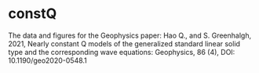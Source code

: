 # constQ

The data and figures for the Geophysics paper: Hao Q., and S. Greenhalgh, 2021, Nearly constant Q models of the generalized standard linear solid type and the corresponding wave equations: Geophysics, 86 (4), DOI: 10.1190/geo2020-0548.1

